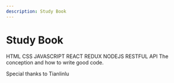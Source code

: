 ```yaml
---
description: Study Book
---
```


# Study Book

HTML CSS JAVASCRIPT REACT REDUX NODEJS RESTFUL API 
The conception and how to write good code.

Special thanks to Tianlinlu



